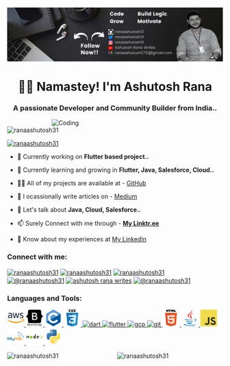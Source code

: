 ![MasterHead](myBanner.png)
<h1 align="center">🙏🏻 Namastey! I'm Ashutosh Rana</h1>
<h3 align="center">A passionate Developer and Community Builder from India..</h3>

<img align="right" alt="Coding" width="400" src="https://cdn.dribbble.com/users/1162077/screenshots/3848914/programmer.gif">

<p align="left"> <img src="https://komarev.com/ghpvc/?username=ranaashutosh31&label=Profile%20views&color=0e75b6&style=flat" alt="ranaashutosh31" /> </p>

<p align="left"> <a href="https://twitter.com/ranaashutosh31" target="blank"><img src="https://img.shields.io/twitter/follow/ranaashutosh31?logo=twitter&style=for-the-badge" alt="ranaashutosh31" /></a> </p>

- 🔭 Currently working on **Flutter based project..**

- 🌱 Currently learning and growing in **Flutter, Java, Salesforce, Cloud..**

- 👨‍💻 All of my projects are available at - [GitHub](https://github.com/ranaashutosh31)

- 📝 I ocassionally write articles on - [Medium](https://medium.com/@ranaashutosh0731)

- 💬 Let's talk about **Java, Cloud, Salesforce..**

- 📫 Surely Connect with me through - **[My Linktr.ee](https://linktr.ee/ranaashutosh31)**

- 📄 Know about my experiences at [My LinkedIn](https://www.linkedin.com/in/ranaashutosh31)

<h3 align="left">Connect with me:</h3>
<p align="left">
<a href="https://twitter.com/ranaashutosh31" target="blank"><img align="center" src="https://raw.githubusercontent.com/rahuldkjain/github-profile-readme-generator/master/src/images/icons/Social/twitter.svg" alt="ranaashutosh31" height="30" width="40" /></a>
<a href="https://linkedin.com/in/ranaashutosh31" target="blank"><img align="center" src="https://raw.githubusercontent.com/rahuldkjain/github-profile-readme-generator/master/src/images/icons/Social/linked-in-alt.svg" alt="ranaashutosh31" height="30" width="40" /></a>
<a href="https://instagram.com/ranaashutosh31" target="blank"><img align="center" src="https://raw.githubusercontent.com/rahuldkjain/github-profile-readme-generator/master/src/images/icons/Social/instagram.svg" alt="ranaashutosh31" height="30" width="40" /></a>
<a href="https://medium.com/@ranaashutosh31" target="blank"><img align="center" src="https://raw.githubusercontent.com/rahuldkjain/github-profile-readme-generator/master/src/images/icons/Social/medium.svg" alt="@ranaashutosh31" height="30" width="40" /></a>
<a href="https://www.youtube.com/c/ashutosh rana writes" target="blank"><img align="center" src="https://raw.githubusercontent.com/rahuldkjain/github-profile-readme-generator/master/src/images/icons/Social/youtube.svg" alt="ashutosh rana writes" height="30" width="40" /></a>
<a href="https://www.hackerearth.com/@ranaashutosh31" target="blank"><img align="center" src="https://raw.githubusercontent.com/rahuldkjain/github-profile-readme-generator/master/src/images/icons/Social/hackerearth.svg" alt="@ranaashutosh31" height="30" width="40" /></a>
</p>

<h3 align="left">Languages and Tools:</h3>
<p align="left"> <a href="https://aws.amazon.com" target="_blank" rel="noreferrer"> <img src="https://raw.githubusercontent.com/devicons/devicon/master/icons/amazonwebservices/amazonwebservices-original-wordmark.svg" alt="aws" width="40" height="40"/> </a> <a href="https://getbootstrap.com" target="_blank" rel="noreferrer"> <img src="https://raw.githubusercontent.com/devicons/devicon/master/icons/bootstrap/bootstrap-plain-wordmark.svg" alt="bootstrap" width="40" height="40"/> </a> <a href="https://www.cprogramming.com/" target="_blank" rel="noreferrer"> <img src="https://raw.githubusercontent.com/devicons/devicon/master/icons/c/c-original.svg" alt="c" width="40" height="40"/> </a> <a href="https://www.w3schools.com/css/" target="_blank" rel="noreferrer"> <img src="https://raw.githubusercontent.com/devicons/devicon/master/icons/css3/css3-original-wordmark.svg" alt="css3" width="40" height="40"/> </a> <a href="https://dart.dev" target="_blank" rel="noreferrer"> <img src="https://www.vectorlogo.zone/logos/dartlang/dartlang-icon.svg" alt="dart" width="40" height="40"/> </a> <a href="https://flutter.dev" target="_blank" rel="noreferrer"> <img src="https://www.vectorlogo.zone/logos/flutterio/flutterio-icon.svg" alt="flutter" width="40" height="40"/> </a> <a href="https://cloud.google.com" target="_blank" rel="noreferrer"> <img src="https://www.vectorlogo.zone/logos/google_cloud/google_cloud-icon.svg" alt="gcp" width="40" height="40"/> </a> <a href="https://git-scm.com/" target="_blank" rel="noreferrer"> <img src="https://www.vectorlogo.zone/logos/git-scm/git-scm-icon.svg" alt="git" width="40" height="40"/> </a> <a href="https://www.w3.org/html/" target="_blank" rel="noreferrer"> <img src="https://raw.githubusercontent.com/devicons/devicon/master/icons/html5/html5-original-wordmark.svg" alt="html5" width="40" height="40"/> </a> <a href="https://www.java.com" target="_blank" rel="noreferrer"> <img src="https://raw.githubusercontent.com/devicons/devicon/master/icons/java/java-original.svg" alt="java" width="40" height="40"/> </a> <a href="https://developer.mozilla.org/en-US/docs/Web/JavaScript" target="_blank" rel="noreferrer"> <img src="https://raw.githubusercontent.com/devicons/devicon/master/icons/javascript/javascript-original.svg" alt="javascript" width="40" height="40"/> </a> <a href="https://www.mysql.com/" target="_blank" rel="noreferrer"> <img src="https://raw.githubusercontent.com/devicons/devicon/master/icons/mysql/mysql-original-wordmark.svg" alt="mysql" width="40" height="40"/> </a> <a href="https://nodejs.org" target="_blank" rel="noreferrer"> <img src="https://raw.githubusercontent.com/devicons/devicon/master/icons/nodejs/nodejs-original-wordmark.svg" alt="nodejs" width="40" height="40"/> </a> <a href="https://www.python.org" target="_blank" rel="noreferrer"> <img src="https://raw.githubusercontent.com/devicons/devicon/master/icons/python/python-original.svg" alt="python" width="40" height="40"/> </a> </p>

<div ><p><img align="left" width="49%" src="https://github-readme-stats.vercel.app/api?username=ranaashutosh31&show_icons=true&locale=en" alt="ranaashutosh31" />

<img align="right" width="49%" src="https://github-readme-streak-stats.herokuapp.com/?user=ranaashutosh31&" alt="ranaashutosh31" /></p>
</div>

